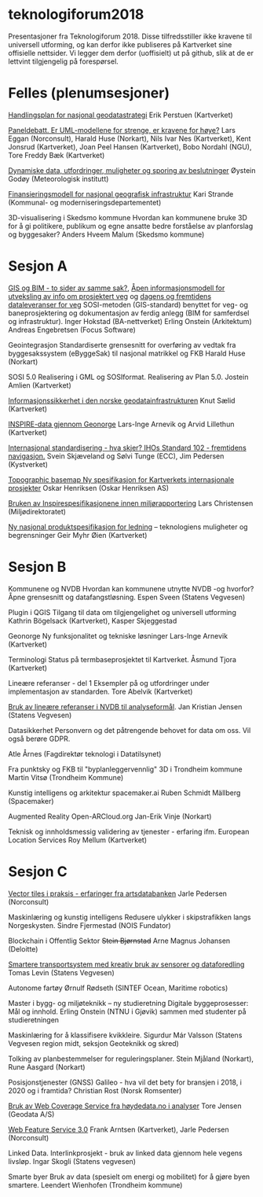 # teknologiforum2018

Presentasjoner fra Teknologiforum 2018. Disse tilfredsstiller ikke kravene til universell utforming, og kan derfor ikke publiseres på Kartverket sine offisielle nettsider. Vi legger dem derfor (uoffisielt) ut på github, slik at de er lettvint tilgjengelig på forespørsel. 


# Felles (plenumsesjoner)

[Handlingsplan for nasjonal geodatastrategi](Handlingsplan_nasjonal_geodatastrategi_ErikPerstuen.pdf)
Erik Perstuen (Kartverket)


[Paneldebatt. Er UML-modellene for strenge, er kravene for høye?](Paneldebatt.pdf)
Lars Eggan (Norconsult), Harald Huse (Norkart), Nils Ivar Nes (Kartverket), 
Kent Jonsrud (Kartverket), 
Joan Peel Hansen (Kartverket), Bobo Nordahl (NGU), 
Tore Freddy Bæk (Kartverket)


[Dynamiske data, utfordringer, muligheter og sporing av beslutninger](Dynamiske_data_utfordringer_muligheter_poring_beslutninger_metno_OysteinGodoy.pdf)
Øystein Godøy (Meteorologisk institutt)


[Finansieringsmodell for nasjonal geografisk infrastruktur](Finansieringsmodell_geografisk_infrastruktur_KMD_Kari_Strande.pdf)
Kari Strande (Kommunal- og moderniseringsdepartementet)


3D-visualisering i Skedsmo kommune
Hvordan kan kommunene bruke 3D for å gi politikere, publikum og egne
ansatte bedre forståelse av planforslag og byggesaker?
Anders Hveem Malum (Skedsmo kommune)


# Sesjon A

[GIS og BIM - to sider av samme
sak?](BA-NettverketTeknologiforum2018_gisogbim_sammesak.pdf), [Åpen informasjonsmodell for utveksling av info om prosjektert veg](Presentasjon_Teknologiforum_20181113_EO_aapenmodell_infoutveksling_veg.pdf) og 
[dagens og fremtidens dataleveranser for veg](Dagens_og_fremtidens_dataleveranser_for_veg.pdf)
SOSI-metoden (GIS-standard) benyttet for veg- og baneprosjektering og
dokumentasjon av ferdig anlegg (BIM for samferdsel og infrastruktur).
Inger Hokstad (BA-nettverket)
Erling Onstein (Arkitektum)
Andreas Engebretsen (Focus
Software)

Geointegrasjon
Standardiserte grensesnitt for
overføring av vedtak fra
byggesakssystem (eByggeSak)
til nasjonal matrikkel og FKB
Harald Huse (Norkart)

SOSI 5.0
Realisering i GML og SOSIformat.
Realisering av Plan 5.0.
Jostein Amlien (Kartverket)

[Informasjonssikkerhet i den
norske geodatainfrastrukturen](KnutSaelid_Informasjonssikkerhet_norske_geodatainfrastruktur.pdf)
Knut Sælid (Kartverket)


[INSPIRE-data gjennom Geonorge](Lars-Inge-Arnevik_og_Arvid-Lillethun_TF_2018_Inspire.pdf)
Lars-Inge Arnevik og Arvid
Lillethun (Kartverket)

[Internasjonal standardisering - hva skjer?
IHOs Standard 102 - fremtidens navigasjon.](InternasjonalStandardiseringIHOsStandardS102.pdf)
Svein Skjæveland og
Sølvi Tunge (ECC),
Jim Pedersen (Kystverket) 

[Topographic basemap
Ny spesifikasjon for
Kartverkets internasjonale
prosjekter](Oskar-Henriksen_BaseMapSpecification_v3.pdf)
Oskar Henriksen (Oskar
Henriksen AS)

[Bruken av Inspirespesifikasjonene innen miljørapportering](Lars-Christensen_Miljodirektoratet_inspire_teknologiforum_2018.pdf)
Lars Christensen
(Miljødirektoratet)


[Ny nasjonal
produktspesifikasjon for ledning](Geir_Myhr_Oien_20181114_Teknologiforum_nasjonal-prodspek.pdf) – teknologiens muligheter og begrensninger
Geir Myhr Øien (Kartverket)


# Sesjon B

Kommunene og NVDB 
Hvordan kan kommunene utnytte NVDB -og hvorfor? Åpne grensesnitt og datafangstløsning.
Espen Sveen (Statens
Vegvesen)

Plugin i QGIS
Tilgang til data om tilgjengelighet og universell utforming
Kathrin Bögelsack
(Kartverket), Kasper
Skjeggestad

Geonorge
Ny funksjonalitet og tekniske
løsninger
Lars-Inge Arnevik (Kartverket)

Terminologi
Status på termbaseprosjektet
til Kartverket.
Åsmund Tjora (Kartverket)

Lineære referanser - del 1
Eksempler på og utfordringer
under implementasjon av
standarden.
Tore Abelvik (Kartverket) 

[Bruk av lineære referanser i NVDB til analyseformål](lineare_referanser_nvdb_svv_jensen.pdf). 
Jan Kristian Jensen (Statens Vegvesen)


Datasikkerhet
Personvern og det
påtrengende behovet for
data om oss. Vil også berøre
GDPR.

Atle Årnes (Fagdirektør
teknologi i Datatilsynet)

Fra punktsky og FKB til
"byplanleggervennlig" 3D i
Trondheim kommune
Martin Vitsø (Trondheim
Kommune)

Kunstig intelligens og
arkitektur
spacemaker.ai
Ruben Schmidt Mällberg
(Spacemaker)

Augmented Reality
Open-ARCloud.org
Jan-Erik Vinje (Norkart)

Teknisk og innholdsmessig
validering av tjenester -
erfaring ifm. European
Location Services
Roy Mellum (Kartverket)


# Sesjon C

[Vector tiles i praksis -
erfaringer fra
artsdatabanken](VectorTilesArtsdatabanken_NOIS_jarlepedersen.pdf)
Jarle Pedersen (Norconsult)

Maskinlæring og kunstig
intelligens
Redusere ulykker i
skipstrafikken langs
Norgeskysten.
Sindre Fjermestad (NOIS
Fundator)

Blockchain i Offentlig
Sektor
~~Stein Bjørnstad~~ Arne Magnus Johansen (Deloitte)


[Smartere transportsystem med kreativ bruk av sensorer og dataforedling](smartere_transport_m_sensor_svv_levin.pdf) 
Tomas Levin (Statens Vegvesen)


Autonome fartøy Ørnulf Rødseth (SINTEF Ocean, Maritime robotics)

Master i bygg- og miljøteknikk – ny studieretning Digitale byggeprosesser: Mål og innhold. 
Erling Onstein (NTNU i Gjøvik) sammen med studenter på studieretningen



Maskinlæring for å klassifisere kvikkleire. 
Sigurdur Már Valsson
(Statens Vegvesen region
midt, seksjon Geoteknikk
og skred)

Tolking av
planbestemmelser for
reguleringsplaner.
Stein Mjåland (Norkart),
Rune Aasgard (Norkart)

Posisjonstjenester (GNSS)
Galileo - hva vil det bety
for bransjen i 2018, i 2020
og i framtida?
Christian Rost (Norsk
Romsenter)

[Bruk av Web Coverage Service fra høydedata.no i analyser](https://arcg.is/0rfraW) 
Tore Jensen (Geodata A/S)


[Web Feature Service 3.0](Teknologiforum_2018_WFS30.pdf)
Frank Arntsen (Kartverket), Jarle
Pedersen (Norconsult)

Linked Data. Interlinkprosjekt - bruk av linked data gjennom hele
vegens livsløp. 
Ingar Skogli (Statens
vegvesen)

Smarte byer
Bruk av data (spesielt om
energi og mobilitet) for å
gjøre byen smartere.
Leendert Wienhofen
(Trondheim kommune)
